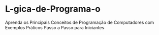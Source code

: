 # L-gica-de-Programa-o
Aprenda os Principais Conceitos de Programação de Computadores com Exemplos Práticos Passo a Passo para Iniciantes
